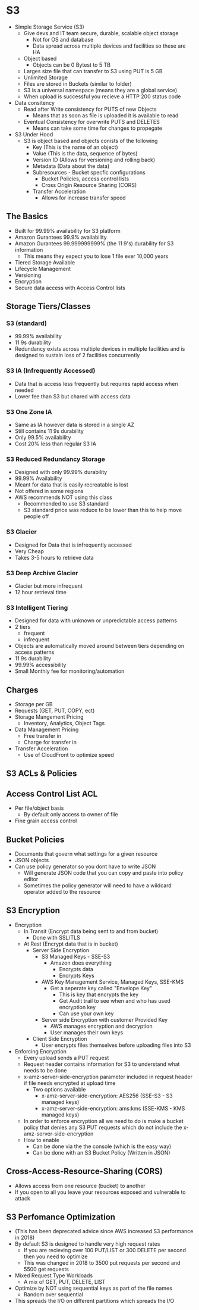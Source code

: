 # S3

- Simple Storage Service (S3)
  - Give devs and IT team secure, durable, scalable object storage
    - Not for OS and database
    - Data spread across multiple devices and facilities so these are HA
  - Object based
    - Objects can be 0 Bytest to 5 TB
  - Larges size file that can transfer to S3 using PUT is 5 GB
  - Unlimited Storage
  - Files are stored in Buckets (similar to folder)
  - S3 is a universal namespace (means they are a global service)
  - When upload is successful you recieve a HTTP 200 status code
- Data consitency
  - Read after Write consistency for PUTS of new Objects
    - Means that as soon as file is uploaded it is available to read
  - Eventual Consistency for overwrite PUTS and DELETES
    - Means can take some time for changes to propegate
- S3 Under Hood
  - S3 is object based and objects conists of the following
    - Key (This is the name of an object)
    - Value (This is the data, sequence of bytes)
    - Version ID (Allows for versioning and rolling back)
    - Metadata (Data about the data)
    - Subresources - Bucket specfic configurations
      - Bucket Policies, access control lists
      - Cross Origin Resource Sharing (CORS)
    - Transfer Acceleration
      - Allows for increase transfer speed

## The Basics

- Built for 99.99% availability for S3 platform
- Amazon Gurantees 99.9% availability
- Amazon Gurantees 99.999999999% (the 11 9's) durability for S3 information
  - This means they expect you to lose 1 file ever 10,000 years
- Tiered Storage Available
- Lifecycle Management
- Versioning
- Encryption
- Secure data access with Access Control lists

## Storage Tiers/Classes

### S3 (standard)

- 99.99% availability
- 11 9s durability
- Redundancy exists across multiple devices in multiple facilities and is designed to sustain loss of 2 facilities concurrently

### S3 IA (Infrequently Accessed)

- Data that is access less frequently but requires rapid access when needed
- Lower fee than S3 but chared with access data

### S3 One Zone IA

- Same as IA however data is stored in a single AZ
- Still contains 11 9s durability
- Only 99.5% availability
- Cost 20% less than regular S3 IA

### S3 Reduced Redundancy Storage

- Designed with only 99.99% durability
- 99.99% Availability
- Meant for data that is easily recreatable is lost
- Not offered in some regions
- AWS recommends NOT using this class
  - Recommended to use S3 standard
  - S3 standard price was reduce to be lower than this to help move people off

### S3 Glacier

- Designed for Data that is infrequently accessed
- Very Cheap
- Takes 3-5 hours to retrieve data

### S3 Deep Archive Glacier

- Glacier but more infrequent
- 12 hour retrieval time

### S3 Intelligent Tiering

- Designed for data with unknown or unpredictable access patterns
- 2 tiers
  - frequent
  - infrequent
- Objects are automatically moved around between tiers depending on access patterns
- 11 9s durability
- 99.99% accessibility
- Small Monthly fee for monitoring/automation

## Charges

- Storage per GB
- Requests (GET, PUT, COPY, ect)
- Storage Mangement Pricing
  - Inventory, Analytics, Object Tags
- Data Management Pricing
  - Free transfer in
  - Charge for transfer in
- Transfer Acceleration
  - Use of CloudFront to optimize speed

## S3 ACLs & Policies

## Access Control List ACL

- Per file/object basis
  - By default only access to owner of file
- Fine grain access control

## Bucket Policies

- Documents that govern what settings for a given resource
- JSON objects
- Can use policy generator so you dont have to write JSON
  - Will generate JSON code that you can copy and paste into policy editor
  - Sometimes the policy generator will need to have a wildcard operator added to the resource

## S3 Encryption

- Encryption
  - In Transit (Encrypt data being sent to and from bucket)
    - Done with SSL/TLS
  - At Rest (Encrypt data that is in bucket)
    - Server Side Encryption
      - S3 Managed Keys - SSE-S3
        - Amazon does everything
          - Encrypts data
          - Encrypts Keys
      - AWS Key Management Service, Managed Keys, SSE-KMS
        - Get a seperate key called "Envelope Key"
          - This is key that encrypts the key
          - Get Audit trail to see when and who has used encryption key
          - Can use your own key
      - Server side Encryption with customer Provided Key
        - AWS manages encryption and decryption
        - User manages their own keys
    - Client Side Encryption
      - User encrypts files themselves before uploading files into S3
- Enforcing Encryption
  - Every upload sends a PUT request
  - Request header contains information for S3 to understand what needs to be done
  - x-amz-server-side-encryption parameter included in request header if file needs encrypted at upload time
    - Two options available
      - x-amz-server-side-encryption: AES256 (SSE-S3 - S3 managed keys)
      - x-amz-server-side-encryption: ams:kms (SSE-KMS - KMS managed keys)
  - In order to enforce encryption all we need to do is make a bucket policy that denies any S3 PUT requests which do not include the x-amz-server-side-encryption
  - How to enable
    - Can be done via the the console (which is the easy way)
    - Can be done with an S3 Bucket Policy (Written in JSON)

## Cross-Access-Resource-Sharing (CORS)

- Allows access from one resource (bucket) to another
- If you open to all you leave your resources exposed and vulnerable to attack

## S3 Perfomance Optimization

- (This has been deprecated advice since AWS increased S3 performance in 2018)
- By default S3 is designed to handle very high request rates
  - If you are recieving over 100 PUT/LIST or 300 DELETE per second then you need to optimize
  - This was changed in 2018 to 3500 put requests per second and 5500 get requests
- Mixed Request Type Workloads
  - A mix of GET, PUT, DELETE, LIST
- Optimize by NOT using sequential keys as part of the file names
  - Random over sequential
- This spreads the I/O on different partitions which spreads the I/O